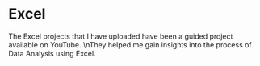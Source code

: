 # Excel
The Excel projects that I have uploaded have been a guided project available on YouTube. \nThey helped me gain insights into the process of Data Analysis using Excel.
